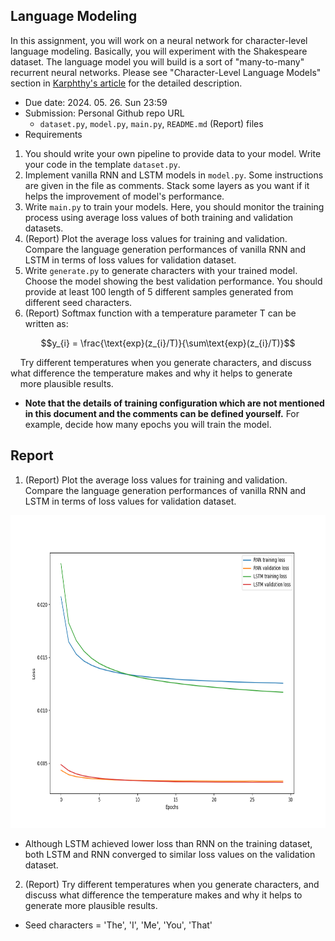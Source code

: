 ## Language Modeling
In this assignment, you will work on a neural network for character-level language modeling. Basically, you will experiment with the Shakespeare dataset. The language model you will build is a sort of "many-to-many" recurrent neural networks. Please see "Character-Level Language Models" section in [Karphthy's article](https://karpathy.github.io/2015/05/21/rnn-effectiveness/) for the detailed description.
* Due date: 2024. 05. 26. Sun 23:59
* Submission: Personal Github repo URL
  * `dataset.py`, `model.py`, `main.py`, `README.md` (Report) files
* Requirements
1. You should write your own pipeline to provide data to your model. Write your code in the template `dataset.py`.
2. Implement vanilla RNN and LSTM models in `model.py`. Some instructions are given in the file as comments. Stack some layers as you want if it helps the improvement of model's performance.
3. Write `main.py` to train your models. Here, you should monitor the training process using average loss values of both training and validation datasets.
4. (Report) Plot the average loss values for training and validation. Compare the language generation performances of vanilla RNN and LSTM in terms of loss values for validation dataset. 
5. Write `generate.py` to generate characters with your trained model. Choose the model showing the best validation performance. You should provide at least 100 length of 5 different samples generated from different seed characters. 
6. (Report) Softmax function with a temperature parameter T can be written as:
```math
y_{i} = \frac{\text{exp}(z_{i}/T)}{\sum\text{exp}(z_{i}/T)}
```
&nbsp;&nbsp;&nbsp;&nbsp;Try different temperatures when you generate characters, and discuss what difference the temperature makes and why it helps to generate
&nbsp;&nbsp;&nbsp;&nbsp;more plausible results.
* **Note that the details of training configuration which are not mentioned in this document and the comments can be defined yourself.** For example, decide how many epochs you will train the model.

## Report
1. (Report) Plot the average loss values for training and validation. Compare the language generation performances of vanilla RNN and LSTM in terms of loss values for validation dataset.
<div align="center">
  <img src = "Image/loss_plot.png" width="700", height="500">
</div>

* Although LSTM achieved lower loss than RNN on the training dataset, both LSTM and RNN converged to similar loss values on the validation dataset.

2. (Report) Try different temperatures when you generate characters, and discuss what difference the temperature makes and why it helps to generate more plausible results.
* Seed characters = 'The', 'I', 'Me', 'You', 'That'
